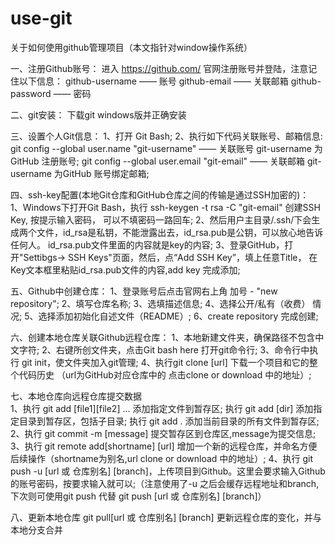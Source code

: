 # use-git
关于如何使用github管理项目（本文指针对window操作系统）

一、注册Github账号：
    进入 https://github.com/ 官网注册账号并登陆，注意记住以下信息：
    github-username —— 账号
    github-email —— 关联邮箱
    github-password —— 密码

二、git安装：
    下载git windows版并正确安装
    
三、设置个人Git信息：
    1、打开 Git Bash;
    2、执行如下代码关联账号、邮箱信息:
        git config --global user.name "git-username" —— 关联账号 git-username 为GitHub 注册账号;
        git config --global user.email "git-email"   —— 关联邮箱 git-username 为GitHub 账号绑定邮箱;
        
四、ssh-key配置(本地Git仓库和GitHub仓库之间的传输是通过SSH加密的)：  
    1、Windows下打开Git Bash，执行 ssh-keygen -t rsa -C "git-email"  创建SSH Key, 按提示输入密码，
         可以不填密码一路回车;
    2、然后用户主目录/.ssh/下会生成两个文件，id_rsa是私钥，不能泄露出去，id_rsa.pub是公钥，可以放心地告诉任何人。
         id_rsa.pub文件里面的内容就是key的内容;
    3、登录GitHub，打开"Settibgs-> SSH Keys"页面，然后，点“Add SSH Key”，填上任意Title，
         在Key文本框里粘贴id_rsa.pub文件的内容,add key 完成添加;
         
五、Github中创建仓库：
   1、登录账号后点击官网右上角 加号 - "new repository";
   2、填写仓库名称;
   3、选填描述信息;
   4、选择公开/私有（收费） 情况;
   5、选择添加初始化自述文件（README）;
   6、create repository 完成创建;
   
六、创建本地仓库关联Github远程仓库：
  1、本地新建文件夹，确保路径不包含中文字符;
  2、右键所创文件夹，点击Git bash here 打开git命令行;
  3、命令行中执行 git init，使文件夹加入git管理;
  4、执行git clone [url] 下载一个项目和它的整个代码历史 （url为GitHub对应仓库中的 点击clone or download 中的地址）;
  
七、本地仓库向远程仓库提交数据  
  1、执行 git add [file1][file2] ... 添加指定文件到暂存区;
     执行 git add [dir]  添加指定目录到暂存区，包括子目录;
     执行 git add . 添加当前目录的所有文件到暂存区;
  2、执行 git commit -m [message] 提交暂存区到仓库区,message为提交信息;
  3、执行 git remote add[shortname] [url] 增加一个新的远程仓库，并命名方便后续操作（shortname为别名,url clone or download 中的地址）;
  4、执行 git push -u [url 或 仓库别名] [branch]，上传项目到Github。这里会要求输入Github的账号密码，按要求输入就可以;（注意使用了-u 之后会缓存远程地址和branch, 下次则可使用git push 代替 git push [url 或 仓库别名] [branch]）
  
八、更新本地仓库
    git pull[url 或 仓库别名] [branch] 更新远程仓库的变化，并与本地分支合并


  
  
  
  
  
  
  
  
  
  
  
